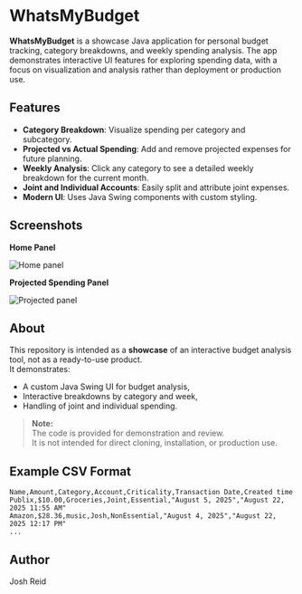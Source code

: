 # WhatsMyBudget

**WhatsMyBudget** is a showcase Java application for personal budget tracking, category breakdowns, and weekly spending analysis. The app demonstrates interactive UI features for exploring spending data, with a focus on visualization and analysis rather than deployment or production use.

## Features

- **Category Breakdown**: Visualize spending per category and subcategory.
- **Projected vs Actual Spending**: Add and remove projected expenses for future planning.
- **Weekly Analysis**: Click any category to see a detailed weekly breakdown for the current month.
- **Joint and Individual Accounts**: Easily split and attribute joint expenses.
- **Modern UI**: Uses Java Swing components with custom styling.

## Screenshots

**Home Panel**

![Home panel](files/Home.png)

**Projected Spending Panel**

![Projected panel](files/Projected.png)

## About

This repository is intended as a **showcase** of an interactive budget analysis tool, not as a ready-to-use product.  
It demonstrates:
- A custom Java Swing UI for budget analysis,
- Interactive breakdowns by category and week,
- Handling of joint and individual spending.

> **Note:**  
> The code is provided for demonstration and review.  
> It is not intended for direct cloning, installation, or production use.

## Example CSV Format

```
Name,Amount,Category,Account,Criticality,Transaction Date,Created time
Publix,$10.00,Groceries,Joint,Essential,"August 5, 2025","August 22, 2025 11:55 AM"
Amazon,$28.36,music,Josh,NonEssential,"August 4, 2025","August 22, 2025 12:17 PM"
...
```

## Author

Josh Reid  